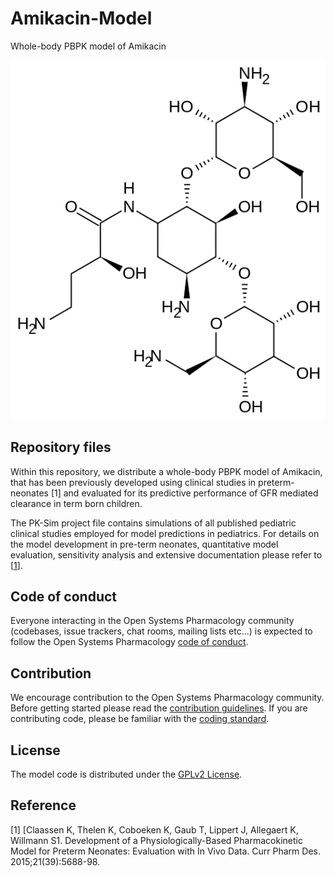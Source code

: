 # Amikacin-Model
Whole-body PBPK model of Amikacin

<p align="center">
  <img src="Amikacin.png">
</p>

## Repository files

Within this repository, we distribute a whole-body PBPK model of  Amikacin, that has been previously developed using clinical studies in preterm-neonates [1] and evaluated for its predictive performance of GFR mediated clearance in term born children. 

The PK-Sim project file contains simulations of all published pediatric clinical studies employed for model predictions in pediatrics. For details on the model development in pre-term neonates, quantitative model evaluation, sensitivity analysis and extensive documentation please refer to [[1](#reference)].

## Code of conduct

Everyone interacting in the Open Systems Pharmacology community  (codebases, issue trackers, chat rooms, mailing lists etc...) is  expected to follow the Open Systems Pharmacology [code of conduct](https://github.com/Open-Systems-Pharmacology/Suite/blob/master/CODE_OF_CONDUCT.md#contributor-covenant-code-of-conduct).

## Contribution

We encourage contribution to the Open Systems Pharmacology community. Before getting started please read the [contribution guidelines](https://github.com/Open-Systems-Pharmacology/Suite/blob/master/CONTRIBUTING.md#ways-to-contribute). If you are contributing code, please be familiar with the [coding standard](https://github.com/Open-Systems-Pharmacology/Suite/blob/master/CODING_STANDARDS.md#visual-studio-settings).

## License

The model code is distributed under the [GPLv2 License](https://github.com/Open-Systems-Pharmacology/Suite/blob/develop/LICENSE).

## Reference
[1] [Claassen K, Thelen K, Coboeken K, Gaub T, Lippert J, Allegaert K, Willmann S1. Development of a Physiologically-Based Pharmacokinetic Model for Preterm Neonates: Evaluation with In Vivo Data. Curr Pharm Des. 2015;21(39):5688-98.
